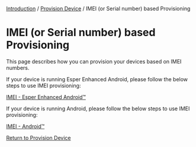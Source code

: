 [Introduction](../../index.md) / [Provision Device](../index.md) / IMEI (or Serial number) based Provisioning

# IMEI (or Serial number) based Provisioning

This page describes how you can provision your devices based on IMEI numbers.

If your device is running Esper Enhanced Android, please follow the below steps to use IMEI provisioning:

[IMEI - Esper Enhanced Android™](esper-enhanced-android-os/index.md)

If your device is running Android, please follow the below steps to use IMEI provisioning:

[IMEI - Android™](general-android-users/index.md)

[Return to Provision Device](../index.md)
